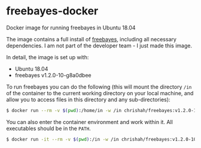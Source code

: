 # freebayes-docker
Docker image for running freebayes in Ubuntu 18.04

The image contains a full install of [freebayes](https://github.com/ekg/freebayes), including all necessary dependencies. I am not part of the developer team - I just made this image.

In detail, the image is set up with:
 - Ubuntu 18.04
 - freebayes v1.2.0-10-g8a0dbee

To run freebayes you can do the following (this will mount the directory `/in` of the container to the current working directory on your local machine, and allow you to access files in this directory and any sub-directories):
```bash
$ docker run --rm -v $(pwd):/home/in -w /in chrishah/freebayes:v1.2.0-10-g8a0dbee freebayes -h
```

You can also enter the container environment and work within it. All executables should be in the `PATH`.
```bash
$ docker run -it --rm -v $(pwd):/in -w /in chrishah/freebayes:v1.2.0-10-g8a0dbee /bin/bash
```
